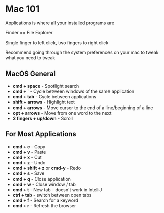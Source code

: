 # Mac 101

Applications is where all your installed programs are

Finder == File Explorer

Single finger to left click, two fingers to right click

Recommend going through the system preferences on your mac to tweak what you need to tweak

## MacOS General

- **cmd + space** - Spotlight search
- **cmd + `** - Cycle between windows of the same application
- **cmd + tab** - Cycle between applications
- **shift + arrows** - Highlight text
- **cmd + arrows** - Move cursor to the end of a line/beginning of a line
- **opt + arrows** - Move from one word to the next
- **2 fingers + up/down** - Scroll

## For Most Applications

- **cmd + c** - Copy
- **cmd + v** - Paste
- **cmd + x** - Cut
- **cmd + z** - Undo
- **cmd + shift + z** or **cmd-y** - Redo
- **cmd + s** - Save
- **cmd + q** - Close application
- **cmd + w** - Close window / tab
- **cmd + t** - New tab - doesn't work in IntelliJ
- **ctrl + tab** - switch between open tabs
- **cmd + f** - Search for a keyword
- **cmd + r** - Refresh the browser


